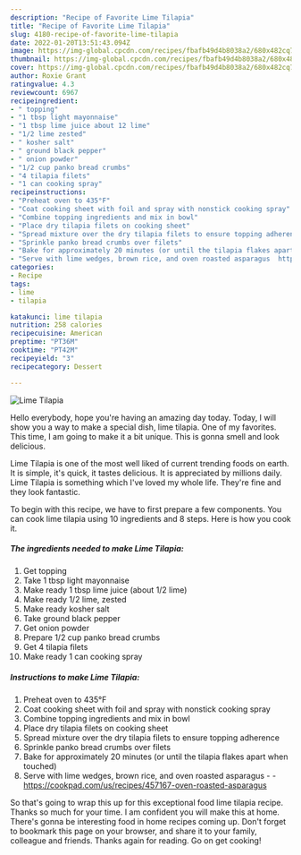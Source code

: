 ```yaml
---
description: "Recipe of Favorite Lime Tilapia"
title: "Recipe of Favorite Lime Tilapia"
slug: 4180-recipe-of-favorite-lime-tilapia
date: 2022-01-20T13:51:43.094Z
image: https://img-global.cpcdn.com/recipes/fbafb49d4b8038a2/680x482cq70/lime-tilapia-recipe-main-photo.jpg
thumbnail: https://img-global.cpcdn.com/recipes/fbafb49d4b8038a2/680x482cq70/lime-tilapia-recipe-main-photo.jpg
cover: https://img-global.cpcdn.com/recipes/fbafb49d4b8038a2/680x482cq70/lime-tilapia-recipe-main-photo.jpg
author: Roxie Grant
ratingvalue: 4.3
reviewcount: 6967
recipeingredient:
- " topping"
- "1 tbsp light mayonnaise"
- "1 tbsp lime juice about 12 lime"
- "1/2 lime zested"
- " kosher salt"
- " ground black pepper"
- " onion powder"
- "1/2 cup panko bread crumbs"
- "4 tilapia filets"
- "1 can cooking spray"
recipeinstructions:
- "Preheat oven to 435°F"
- "Coat cooking sheet with foil and spray with nonstick cooking spray"
- "Combine topping ingredients and mix in bowl"
- "Place dry tilapia filets on cooking sheet"
- "Spread mixture over the dry tilapia filets to ensure topping adherence"
- "Sprinkle panko bread crumbs over filets"
- "Bake for approximately 20 minutes (or until the tilapia flakes apart when touched)"
- "Serve with lime wedges, brown rice, and oven roasted asparagus  https://cookpad.com/us/recipes/457167-oven-roasted-asparagus"
categories:
- Recipe
tags:
- lime
- tilapia

katakunci: lime tilapia 
nutrition: 258 calories
recipecuisine: American
preptime: "PT36M"
cooktime: "PT42M"
recipeyield: "3"
recipecategory: Dessert

---
```



![Lime Tilapia](https://img-global.cpcdn.com/recipes/fbafb49d4b8038a2/680x482cq70/lime-tilapia-recipe-main-photo.jpg)

Hello everybody, hope you're having an amazing day today. Today, I will show you a way to make a special dish, lime tilapia. One of my favorites. This time, I am going to make it a bit unique. This is gonna smell and look delicious.



Lime Tilapia is one of the most well liked of current trending foods on earth. It is simple, it's quick, it tastes delicious. It is appreciated by millions daily. Lime Tilapia is something which I've loved my whole life. They're fine and they look fantastic.


To begin with this recipe, we have to first prepare a few components. You can cook lime tilapia using 10 ingredients and 8 steps. Here is how you cook it.

<!--inarticleads1-->

##### The ingredients needed to make Lime Tilapia:

1. Get  topping
1. Take 1 tbsp light mayonnaise
1. Make ready 1 tbsp lime juice (about 1/2 lime)
1. Make ready 1/2 lime, zested
1. Make ready  kosher salt
1. Take  ground black pepper
1. Get  onion powder
1. Prepare 1/2 cup panko bread crumbs
1. Get 4 tilapia filets
1. Make ready 1 can cooking spray




<!--inarticleads2-->

##### Instructions to make Lime Tilapia:

1. Preheat oven to 435°F
1. Coat cooking sheet with foil and spray with nonstick cooking spray
1. Combine topping ingredients and mix in bowl
1. Place dry tilapia filets on cooking sheet
1. Spread mixture over the dry tilapia filets to ensure topping adherence
1. Sprinkle panko bread crumbs over filets
1. Bake for approximately 20 minutes (or until the tilapia flakes apart when touched)
1. Serve with lime wedges, brown rice, and oven roasted asparagus -  - https://cookpad.com/us/recipes/457167-oven-roasted-asparagus




So that's going to wrap this up for this exceptional food lime tilapia recipe. Thanks so much for your time. I am confident you will make this at home. There's gonna be interesting food in home recipes coming up. Don't forget to bookmark this page on your browser, and share it to your family, colleague and friends. Thanks again for reading. Go on get cooking!
